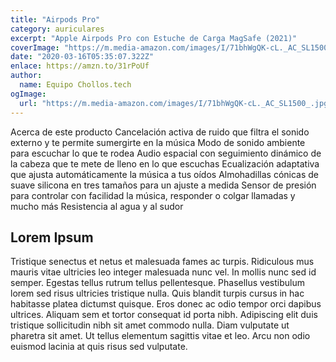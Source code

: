 ```yaml
---
title: "Airpods Pro"
category: auriculares
excerpt: "Apple Airpods Pro con Estuche de Carga MagSafe (2021)"
coverImage: "https://m.media-amazon.com/images/I/71bhWgQK-cL._AC_SL1500_.jpg"
date: "2020-03-16T05:35:07.322Z"
enlace: https://amzn.to/31rPoUf
author:
  name: Equipo Chollos.tech
ogImage:
  url: "https://m.media-amazon.com/images/I/71bhWgQK-cL._AC_SL1500_.jpg"
---
```


Acerca de este producto
Cancelación activa de ruido que filtra el sonido externo y te permite sumergirte en la música
Modo de sonido ambiente para escuchar lo que te rodea
Audio espacial con seguimiento dinámico de la cabeza que te mete de lleno en lo que escuchas
Ecualización adaptativa que ajusta automáticamente la música a tus oídos
Almohadillas cónicas de suave silicona en tres tamaños para un ajuste a medida
Sensor de presión para controlar con facilidad la música, responder o colgar llamadas y mucho más
Resistencia al agua y al sudor

## Lorem Ipsum

Tristique senectus et netus et malesuada fames ac turpis. Ridiculous mus mauris vitae ultricies leo integer malesuada nunc vel. In mollis nunc sed id semper. Egestas tellus rutrum tellus pellentesque. Phasellus vestibulum lorem sed risus ultricies tristique nulla. Quis blandit turpis cursus in hac habitasse platea dictumst quisque. Eros donec ac odio tempor orci dapibus ultrices. Aliquam sem et tortor consequat id porta nibh. Adipiscing elit duis tristique sollicitudin nibh sit amet commodo nulla. Diam vulputate ut pharetra sit amet. Ut tellus elementum sagittis vitae et leo. Arcu non odio euismod lacinia at quis risus sed vulputate.
